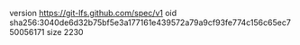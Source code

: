 version https://git-lfs.github.com/spec/v1
oid sha256:3040de6d32b75bf5e3a177161e439572a79a9cf93fe774c156c65ec750056171
size 2230
